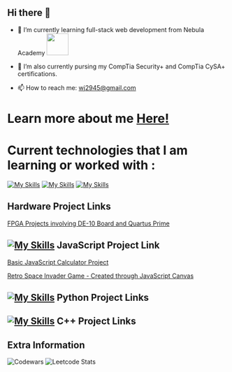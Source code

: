 ## Hi there 👋

- 🌱 I’m currently learning full-stack web development from Nebula Academy [<img src ="https://github.com/Jason2945/Jason2945/assets/86026175/455599f8-83df-4516-bf87-c314558928f5" width="50">](https://www.nebulaacademy.com/)
- 🌱 I’m also currently pursing my CompTia Security+ and CompTia CySA+ certifications.

- 📫 How to reach me: wj2945@gmail.com

# Learn more about me [Here!](https://jason2945.github.io/)

# Current technologies that I am learning or worked with :
[![My Skills](https://skillicons.dev/icons?i=nodejs,js,html,css,react,visualstudio)](https://skillicons.dev)
[![My Skills](https://skillicons.dev/icons?i=cpp,django,flask)](https://skillicons.dev)
[![My Skills](https://skillicons.dev/icons?i=arduino,matlab)](https://skillicons.dev)


## Hardware Project Links
[FPGA Projects involving DE-10 Board and Quartus Prime](https://github.com/Jason2945/FPGA_VHDL_DE10-Standard-Board)

## [![My Skills](https://skillicons.dev/icons?i=js)](https://skillicons.dev) JavaScript Project Link
[Basic JavaScript Calculator Project](https://jason2945.github.io/JS_Calculator/)

[Retro Space Invader Game - Created through JavaScript Canvas](https://jason2945.github.io/Space_Invader_JS/)

## [![My Skills](https://skillicons.dev/icons?i=python)](https://skillicons.dev) Python Project Links

## [![My Skills](https://skillicons.dev/icons?i=cpp)](https://skillicons.dev) C++ Project Links

## Extra Information
![Codewars](https://github.r2v.ch/codewars?user=Jason2945) 
![Leetcode Stats](https://leetcard.jacoblin.cool/wj2945)
